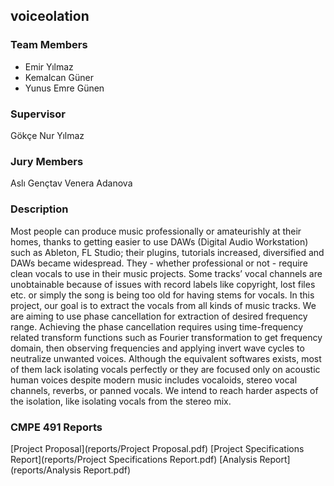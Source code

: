## voiceolation

### Team Members
- Emir Yılmaz 
- Kemalcan Güner
- Yunus Emre Günen

### Supervisor 
Gökçe Nur Yılmaz 

### Jury Members
Aslı Gençtav
Venera Adanova

### Description

Most people can produce music professionally or amateurishly at their homes, thanks to getting easier to use DAWs (Digital Audio Workstation) such as Ableton, FL Studio; their plugins, tutorials increased, diversified and DAWs became widespread. They - whether professional or not - require clean vocals to use in their music projects. Some tracks’ vocal channels are unobtainable because of issues with record labels like copyright, lost files etc. or simply the song is being too old for having stems for vocals. In this project, our goal is to extract the vocals from all kinds of music tracks. We are aiming to use phase cancellation for extraction of desired frequency range. Achieving the phase cancellation requires using time-frequency related transform functions such as Fourier transformation to get frequency domain, then observing frequencies and applying invert wave cycles to neutralize unwanted voices.
Although the equivalent softwares exists, most of them lack isolating vocals perfectly or they are focused only on acoustic human voices despite modern music includes vocaloids, stereo vocal channels, reverbs, or panned vocals. We intend to reach harder aspects of the isolation, like isolating vocals from the stereo mix.

### CMPE 491 Reports

[Project Proposal](reports/Project Proposal.pdf)
[Project Specifications Report](reports/Project Specifications Report.pdf)
[Analysis Report](reports/Analysis Report.pdf)

